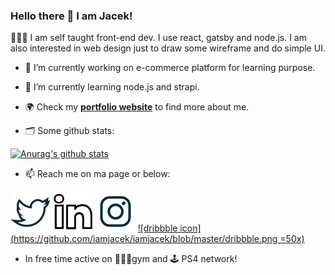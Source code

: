 ### Hello there 👋 I am Jacek!

👨🏻‍💻 I am self taught front-end dev. I use react, gatsby and node.js. I am also interested in web design just to draw some wireframe and do simple UI.

- 🔭 I’m currently working on e-commerce platform for learning purpose.

- 🌱 I’m currently learning node.js and strapi.

- 🌍 Check my **[portfolio website](https://www.jacekwitucki.com)** to find more about me.

- 🗂 Some github stats:

[![Anurag's github stats](https://github-readme-stats.vercel.app/api?username=iamjacek)](https://github.com/anuraghazra/github-readme-stats)

- 📫 Reach me on ma page or below:

[![twitter icon](https://github.com/iamjacek/iamjacek/blob/master/twitter.png?raw=true)](https://twitter.com/JacekWitucki)
[![linkedin icon](https://github.com/iamjacek/iamjacek/blob/master/in.png?raw=true)](https://www.jacekwitucki.com)
[![instagram icon](https://github.com/iamjacek/iamjacek/blob/master/insta.png?raw=true)](https://www.jacekwitucki.com)
[![dribbble icon](https://github.com/iamjacek/iamjacek/blob/master/dribbble.png =50x)](https://dribbble.com/iamjacek)


- In free time active on 🏋🏻‍♂️gym and 🕹 PS4 network!
